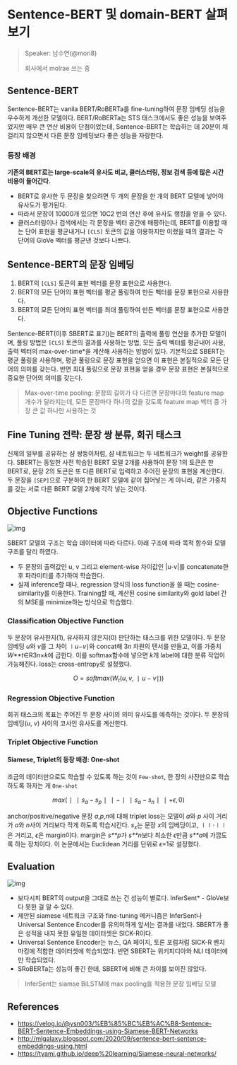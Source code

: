 # Sentence-BERT 및 domain-BERT 살펴보기

> Speaker: 남수연(@mori8)
>
> 회사에서 molrae 쓰는 중

## Sentence-BERT

Sentence-BERT는 vanila BERT/RoBERTa를 fine-tuning하여 문장 임베딩 성능을 우수하게 개선한 모델이다. BERT/RoBERTa는 STS 태스크에서도 좋은 성능을 보여주었지만 매우 큰 연산 비용이 단점이었는데, Sentence-BERT는 학습하는 데 20분이 채 걸리지 않으면서 다른 문장 임베딩보다 좋은 성능을 자랑한다.



### 등장 배경

**기존의 BERT로는 large-scale의 유사도 비교, 클러스터링, 정보 검색 등에 많은 시간 비용이 들어간다.**

- BERT로 유사한 두 문장을 찾으려면 두 개의 문장을 한 개의 BERT 모델에 넣어야 유사도가 평가된다.
- 따라서 문장이 10000개 있으면 10C2 번의 연산 후에 유사도 랭킹을 얻을 수 있다.
- 클러스터링이나 검색에서는 각 문장을 벡터 공간에 매핑하는데, BERT를 이용할 때는 단어 표현을 평균내거나 `[CLS]` 토큰의 값을 이용하지만 이랬을 때의 결과는 각 단어의 GloVe 벡터를 평균낸 것보다 나쁘다.



## Sentence-BERT의 문장 임베딩

1. BERT의 `[CLS]` 토큰의 표현 벡터를 문장 표현으로 사용한다.
2. BERT의 모든 단어의 표현 벡터를 평균 풀링하여 만든 벡터를 문장 표현으로 사용한다.
3. BERT의 모든 단어의 표현 벡터를 최대 풀링하여 만든 벡터를 문장 표현으로 사용한다.

Sentence-BERT(이후 SBERT로 표기)는 BERT의 출력에 풀링 연산을 추가한 모델이며, 풀링 방법은 `[CLS]` 토큰의 결과를 사용하는 방법, 모든 출력 벡터를 평균내어 사용, 출력 벡터의 max-over-time*을 계산해 사용하는 방법이 있다. 기본적으로 SBERT는 평균 풀링을 사용하며, 평균 풀링으로 문장 표현을 얻으면 이 표현은 본질적으로 모든 단어의 의미를 갖는다. 반면 최대 풀링으로 문장 표현을 얻을 경우 문장 표현은 본질적으로 중요한 단어의 의미를 갖는다. 

> Max-over-time pooling: 문장의 길이가 다 다르면 문장마다의 feature map 개수가 달라지는데, 모든 문장마다 하나의 값을 갖도록 feature map 벡터 중 가장 큰 값 하나만 사용하는 것



## Fine Tuning 전략: 문장 쌍 분류, 회귀 태스크

신체의 일부를 공유하는 샴 쌍둥이처럼, 샴 네트워크는 두 네트워크가 weight를 공유한다. SBERT는 동일한 사전 학습된 BERT 모델 2개를 사용하여 문장 1의 토큰은 한 BERT로, 문장 2의 토큰은 또 다른 BERT로 입력하고 주어진 문장의 표현을 계산한다. 두 문장을 `[SEP]`으로 구분하여 한 BERT 모델에 같이 집어넣는 게 아니라, 같은 가중치를 갖는 서로 다른 BERT 모델 2개에 각각 넣는 것이다.



## Objective Functions

![img](https://blog.kakaocdn.net/dn/TDfTO/btrpBC1sjIO/1OKnS8Fz0J188aSRSzz0sK/img.png)

SBERT 모델의 구조는 학습 데이터에 따라 다르다. 아래 구조에 따라 목적 함수와 모델 구조를 달리 하였다.

- 두 문장의 출력값인 u, v 그리고 element-wise 차이값인 |u-v|를 concatenate한 후 파라미터를 추가하여 학습한다.
- 실제 inference할 때나, regression 방식의 loss function을 쓸 때는 cosine-similarity를 이용한다. Training할 때, 계산된 cosine similarity와 gold label 간의 MSE를 minimize하는 방식으로 학습했다.



### Classification Objective Function

두 문장이 유사한지(1), 유사하지 않은지(0) 판단하는 태스크를 위한 모델이다. 두 문장 임베딩 *u*와 *v*를 그 차이 ∣*u*−*v*∣와 concat해 3*n* 차원의 텐서를 만들고, 이를 가중치 *W**t*∈R3*n*×*k*에 곱한다. 이를 softmax함수에 넣으면 *k*개 label에 대한 분류 작업이 가능해진다. loss는 cross-entropy로 설정했다.

$$O=softmax(W_t(u,v,∣u−v∣))$$



### Regression Objective Function

회귀 태스크의 목표는 주어진 두 문장 사이의 의미 유사도를 예측하는 것이다. 두 문장의 임베딩($u$, $v$) 사이의 코사인 유사도를 계산한다. 



### Triplet Objective Function

#### Siamese, Triplet의 등장 배경: One-shot

조금의 데이터만으로도 학습할 수 있도록 하는 것이 `Few-shot`, 한 장의 사진만으로 학습하도록 하자는 게 `One-shot`



$$max(∣∣s_a−s_p∣∣−∣∣s_a−s_n∣∣+ϵ,0)$$

anchor/positive/negative 문장 *a*,*p*,*n*에 대해 triplet loss는 모델이 *a*와 *p* 사이 거리가 *a*와 *n*사이 거리보다 작게 하도록 학습시킨다. $s_x$는 문장 *x*의 임베딩이고, ∣∣⋅∣∣은 거리고, *ϵ*은 margin이다. margin은 *s**p*가 *s**n*보다 최소한 *ϵ*만큼 *s**a*에 가깝도록 하는 장치이다. 이 논문에서는 Euclidean 거리를 단위로 *ϵ*=1로 설정했다.



## Evaluation

![img](https://lh3.googleusercontent.com/-kGoALzGpAiQ/X3Gd39d8BOI/AAAAAAAABVQ/1I7rYPheejImavnWQ-M62QLisXIBbazuQCNcBGAsYHQ/w640-h165/tbl3%2Bsenteval.PNG)

- 보다시피 BERT의 output을 그대로 쓰는 건 성능이 별로다. InferSent* - GloVe보다 못한 걸 알 수 있다.
- 제안된 siamese 네트워크 구조와 fine-tuning 메커니즘은 InferSent나 Universal Sentence Encoder를 유의미하게 앞서는 결과를 내었다. SBERT가 좋은 성적을 내지 못한 유일한 데이터셋은 SICK-R이다.
- Universal Sentence Encoder는 뉴스, QA 페이지, 토론 포럼처럼 SICK-R 벤치마킹에 적합한 데이터셋에 학습되었다. 반면 SBERT는 위키피디아와 NLI 데이터에만 학습되었다.
- SRoBERTa는 성능이 좋긴 한데, SBERT에 비해 큰 차이를 보이진 않았다.

> InferSent는 siamse BiLSTM에 max pooling을 적용한 문장 임베딩 모델



## References

- https://velog.io/@ysn003/%EB%85%BC%EB%AC%B8-Sentence-BERT-Sentence-Embeddings-using-Siamese-BERT-Networks
- http://mlgalaxy.blogspot.com/2020/09/sentence-bert-sentence-embeddings-using.html
- https://tyami.github.io/deep%20learning/Siamese-neural-networks/
